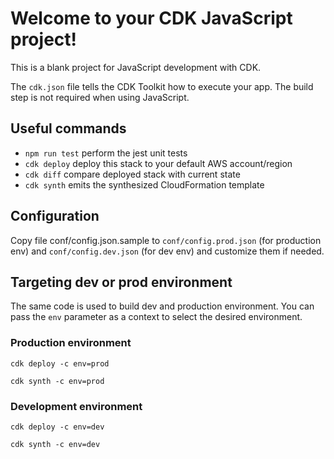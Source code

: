 # Welcome to your CDK JavaScript project!

This is a blank project for JavaScript development with CDK.

The `cdk.json` file tells the CDK Toolkit how to execute your app. The build step is not required when using JavaScript.

## Useful commands

 * `npm run test`         perform the jest unit tests
 * `cdk deploy`           deploy this stack to your default AWS account/region
 * `cdk diff`             compare deployed stack with current state
 * `cdk synth`            emits the synthesized CloudFormation template

## Configuration

Copy file conf/config.json.sample to `conf/config.prod.json` (for production env) and `conf/config.dev.json` (for dev env) and customize them if needed.

## Targeting dev or prod environment

The same code is used to build dev and production environment. You can pass the `env` parameter as a context to select the desired environment.

### Production environment
`cdk deploy -c env=prod`

`cdk synth -c env=prod`

### Development environment

`cdk deploy -c env=dev`

`cdk synth -c env=dev`
